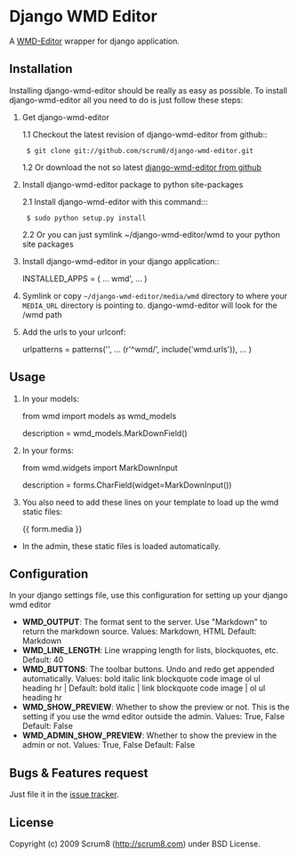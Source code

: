 Django WMD Editor
=================


A [WMD-Editor][1] wrapper for django application.


Installation
------------

Installing django-wmd-editor should be really as easy as possible. To install
django-wmd-editor all you need to do is just follow these steps:

1. Get django-wmd-editor

   1.1 Checkout the latest revision of django-wmd-editor from github::

        $ git clone git://github.com/scrum8/django-wmd-editor.git

   1.2 Or download the not so latest [django-wmd-editor from github][2]

2. Install django-wmd-editor package to python site-packages

   2.1 Install django-wmd-editor with this command:::

        $ sudo python setup.py install

   2.2 Or you can just symlink ~/django-wmd-editor/wmd to your python site packages

3. Install django-wmd-editor in your django application::

    INSTALLED_APPS = (
      ...
      wmd',
      ...
    )

4. Symlink or copy `~/django-wmd-editor/media/wmd` directory to where your `MEDIA_URL` directory is pointing to. django-wmd-editor will look for the /wmd path

5. Add the urls to your urlconf:

    urlpatterns = patterns('',
      ...
      (r'^wmd/', include('wmd.urls')),
      ...
    )


Usage
-----

1. In your models:

    from wmd import models as wmd_models

    description = wmd_models.MarkDownField()

2. In your forms:

    from wmd.widgets import MarkDownInput

    description = forms.CharField(widget=MarkDownInput())

3. You also need to add these lines on your template to load up the wmd static files:
   
    <head>
    {{ form.media }}
    </head>
   
- In the admin, these static files is loaded automatically.


Configuration
-------------

In your django settings file, use this configuration for setting up your django wmd editor

- **WMD_OUTPUT**: The format sent to the server.  Use "Markdown" to return the markdown source.
   Values: Markdown, HTML
   Default: Markdown
- **WMD_LINE_LENGTH**: Line wrapping length for lists, blockquotes, etc.
   Default: 40
- **WMD_BUTTONS**: The toolbar buttons.  Undo and redo get appended automatically.
   Values: bold italic link blockquote code image ol ul heading hr |
   Default: bold italic | link blockquote code image | ol ul heading hr
- **WMD_SHOW_PREVIEW**: Whether to show the preview or not. This is the setting if you
   use the wmd editor outside the admin.
   Values: True, False
   Default: False
- **WMD_ADMIN_SHOW_PREVIEW**: Whether to show the preview in the admin or not.
   Values: True, False
   Default: False


Bugs & Features request
-----------------------

Just file it in the [issue tracker][3].


License
-------
Copyright (c) 2009 Scrum8 (http://scrum8.com) under BSD License.


  [1]: http://wmd-editor.com
  [2]: http://github.com/scrum8/django-wmd-editor/downloads
  [3]: http://github.com/scrum8/django-wmd-editor/issues
